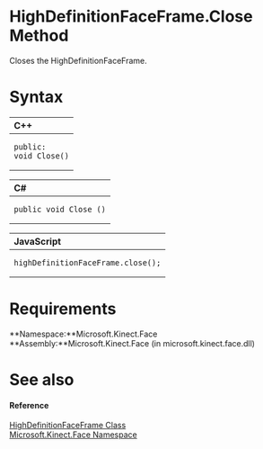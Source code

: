 HighDefinitionFaceFrame.Close Method  
====================================  

Closes the HighDefinitionFaceFrame. <span id="syntaxSection"></span>

Syntax  
======  

<table>
<colgroup>
<col width="100%" />
</colgroup>
<thead>
<tr class="header">
<th align="left">C++</th>
</tr>
</thead>
<tbody>
<tr class="odd">
<td align="left"><pre><code>public:  
void Close()</code></pre></td>
</tr>
</tbody>
</table>

<table>
<colgroup>
<col width="100%" />
</colgroup>
<thead>
<tr class="header">
<th align="left">C#</th>
</tr>
</thead>
<tbody>
<tr class="odd">
<td align="left"><pre><code>public void Close ()</code></pre></td>
</tr>
</tbody>
</table>

<table>
<colgroup>
<col width="100%" />
</colgroup>
<thead>
<tr class="header">
<th align="left">JavaScript</th>
</tr>
</thead>
<tbody>
<tr class="odd">
<td align="left"><pre><code>highDefinitionFaceFrame.close();</code></pre></td>
</tr>
</tbody>
</table>

<span id="requirements"></span>

Requirements  
============  

**Namespace:**Microsoft.Kinect.Face  
**Assembly:**Microsoft.Kinect.Face (in microsoft.kinect.face.dll)  

<span id="ID4EV"></span>

See also  
========  

<span id="ID4EX"></span>
#### Reference  

[HighDefinitionFaceFrame Class](../../HighDefinitionFaceFrame.md)  
 [Microsoft.Kinect.Face Namespace](../../../Kinect.Face.md)  



<!--Please do not edit the data in the comment block below.-->
<!--
TOCTitle : Close Method
RLTitle : HighDefinitionFaceFrame.Close Method
KeywordK : Close method
KeywordK : HighDefinitionFaceFrame.Close method
KeywordF : Microsoft.Kinect.Face.HighDefinitionFaceFrame.Close
KeywordF : HighDefinitionFaceFrame.Close
KeywordF : Close
KeywordF : Microsoft.Kinect.Face.HighDefinitionFaceFrame.Close
KeywordA : M:Microsoft.Kinect.Face.HighDefinitionFaceFrame.Close
AssetID : M:Microsoft.Kinect.Face.HighDefinitionFaceFrame.Close
Locale : en-us
CommunityContent : 1
APIType : Managed
APILocation : microsoft.kinect.face.dll
APIName : Microsoft.Kinect.Face.HighDefinitionFaceFrame.Close
TargetOS : Windows
TopicType : kbSyntax
DevLang : VB
DevLang : CSharp
DevLang : JavaScript
DevLang : C++
DocSet : K4Wv2
ProjType : K4Wv2Proj
Technology : Kinect for Windows
Product : Kinect for Windows SDK v2
productversion : 20
-->
